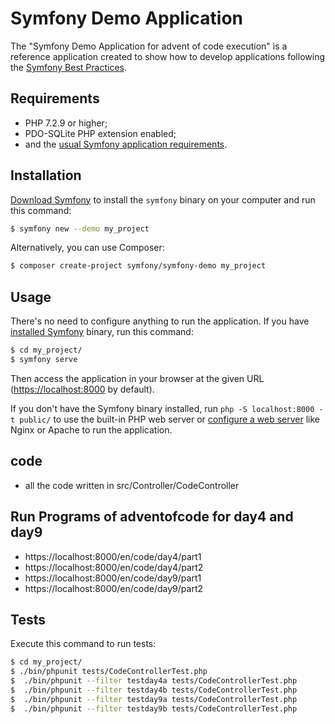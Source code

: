 Symfony Demo Application
========================

The "Symfony Demo Application for advent of code execution" is a reference application created to show how
to develop applications following the [Symfony Best Practices][1].

Requirements
------------

  * PHP 7.2.9 or higher;
  * PDO-SQLite PHP extension enabled;
  * and the [usual Symfony application requirements][2].

Installation
------------

[Download Symfony][4] to install the `symfony` binary on your computer and run
this command:

```bash
$ symfony new --demo my_project
```

Alternatively, you can use Composer:

```bash
$ composer create-project symfony/symfony-demo my_project
```

Usage
-----

There's no need to configure anything to run the application. If you have
[installed Symfony][4] binary, run this command:

```bash
$ cd my_project/
$ symfony serve
```

Then access the application in your browser at the given URL (<https://localhost:8000> by default).

If you don't have the Symfony binary installed, run `php -S localhost:8000 -t public/`
to use the built-in PHP web server or [configure a web server][3] like Nginx or
Apache to run the application.

code
----------------------------
* all the code written in src/Controller/CodeController

Run Programs of adventofcode for day4 and day9
----------------------------

* https://localhost:8000/en/code/day4/part1
* https://localhost:8000/en/code/day4/part2
* https://localhost:8000/en/code/day9/part1
* https://localhost:8000/en/code/day9/part2


Tests
-----

Execute this command to run tests:

```bash
$ cd my_project/
$ ./bin/phpunit tests/CodeControllerTest.php
$  ./bin/phpunit --filter testday4a tests/CodeControllerTest.php
$  ./bin/phpunit --filter testday4b tests/CodeControllerTest.php
$  ./bin/phpunit --filter testday9a tests/CodeControllerTest.php
$  ./bin/phpunit --filter testday9b tests/CodeControllerTest.php

```

[1]: https://symfony.com/doc/current/best_practices.html
[2]: https://symfony.com/doc/current/reference/requirements.html
[3]: https://symfony.com/doc/current/cookbook/configuration/web_server_configuration.html
[4]: https://symfony.com/download
